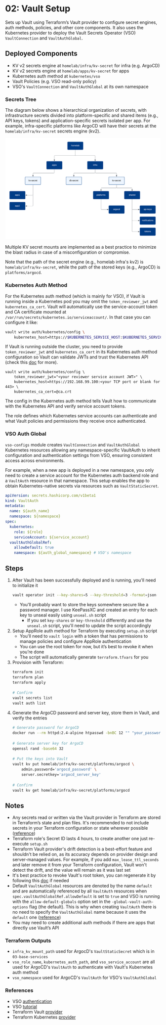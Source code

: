 # 02: Vault Setup
Sets up Vault using Terraform’s Vault provider to configure secret engines, auth methods, policies, and other core components. It also uses the Kubernetes provider to deploy the Vault Secrets Operator (VSO) `VaultConnection` and `VaultAuthGlobal`.

## Deployed Components
- KV v2 secrets engine at `homelab/infra/kv-secret` for infra (e.g. ArgoCD)
- KV v2 secrets engine at `homelab/apps/kv-secret` for apps
- Kubernetes auth method at `kubernetes/vso`
- Vault Policies (e.g. VSO read-only policy)
- VSO's `VaultConnection` and `VaultAuthGlobal` at its own namespace

### Secrets Tree
The diagram below shows a hierarchical organization of secrets, with infrastructure secrets divided into platform-specific and shared items (e.g., API keys, tokens) and application-specific secrets isolated per app. For example, infra-specific platforms like ArgoCD will have their secrets at the `homelab/infra/kv-secret` secrets engine (kv2).

<img src="../../docs/images/vault-secret-mounts.png" alt="Homelab Secrets Diagram" width="800"/>

Multiple KV secret mounts are implemented as a best practice to minimize the blast radius in case of a misconfiguration or compromise.

Note that the path of the secret engine (e.g., homelab infra's kv2) is `homelab/infra/kv-secret`, while the path of the stored keys (e.g., ArgoCD) is `platforms/argocd`.

### Kubernetes Auth Method
For the Kubernetes auth method (which is mainly for VSO), if Vault is running inside a Kubernetes pod you may omit the `token_reviewer_jwt` and `kubernetes_ca_cert`. Vault will automatically use the service-account token and CA certificate mounted at `/var/run/secrets/kubernetes.io/serviceaccount/`. In that case you can configure it like:

```bash
vault write auth/kubernetes/config \
    kubernetes_host=https://$KUBERNETES_SERVICE_HOST:$KUBERNETES_SERVICE_PORT
```

If Vault is running outside the cluster, you need to provide `token_reviewer_jwt` and `kubernetes_ca_cert` in its Kubernetes auth method configuration so Vault can validate JWTs and trust the Kubernetes API (check this [doc](https://developer.hashicorp.com/vault/docs/auth/kubernetes#configuration) for more).

```
vault write auth/kubernetes/config \
    token_reviewer_jwt="<your reviewer service account JWT>" \
    kubernetes_host=https://192.168.99.100:<your TCP port or blank for 443> \
    kubernetes_ca_cert=@ca.crt
```

The config in the Kubernetes auth method tells Vault how to communicate with the Kubernetes API and verify service account tokens.

The role defines which Kubernetes service accounts can authenticate and what Vault policies and permissions they receive once authenticated.

### VSO Auth Global
`vso-configs` module creates `VaultConnection` and `VaultAuthGlobal` Kubernetes resources allowing any namespace-specific VaultAuth to inherit configuration and authentication settings from VSO, ensuring consistent access across environments.

For example, when a new app is deployed in a new namespace, you only need to create a service account for the Kubernetes auth backend role and a `VaultAuth` resource in that namespace. This setup enables the app to obtain Kubernetes-native secrets via resources such as `VaultStaticSecret`.

```yaml
apiVersion: secrets.hashicorp.com/v1beta1
kind: VaultAuth
metadata:
  name: ${auth_name}
  namespace: ${namespace}
spec:
  kubernetes:
    role: ${role}
    serviceAccount: ${service_account}
  vaultAuthGlobalRef:
    allowDefault: true
    namespace: ${auth_global_namespace} # VSO's namespace
```

## Steps
1. After Vault has been successfully deployed and is running, you'll need to initialize it
    ```bash
    vault operator init --key-shares=5 --key-threshold=3 -format=json
    ```
    - You'll probably want to store the keys somewhere secure like a password manager. I use KeePassXC and created an entry for each key to unseal easily using `unseal.sh` script
        - If you set `key-shares` or `key-threshold` differently and use the `unseal.sh` script, you'll need to update the script accordingly
2. Setup AppRole auth method for Terraform by executing `setup.sh` script
    - You'll need to `vault login` with a token that has permissions to manage policies and configure AppRole authentication
    - You can use the root token for now, but it’s best to revoke it when you’re done
    - The script will automatically generate `terraform.tfvars` for you
3. Provision with Terraform:
    ```bash
    terraform init
    terraform plan
    terraform apply

    # Confirm
    vault secrets list
    vault auth list
    ```
4. Generate the ArgoCD password and server key, store them in Vault, and verify the entries 
    ```bash
    # Generate password for ArgoCD
    docker run --rm httpd:2.4-alpine htpasswd -bnBC 12 "" "your_password" | cut -d ':' -f2

    # Generate server key for ArgoCD
    openssl rand -base64 32

    # Put the keys into Vault
    vault kv put homelab/infra/kv-secret/platforms/argocd \
        admin.password='argocd_password' \
        server.secretkey='argocd_server_key'

    # Confirm
    vault kv get homelab/infra/kv-secret/platforms/argocd
    ```

## Notes
- Any secrets read or written via the Vault provider in Terraform are stored in Terraform’s state and plan files. It's recommended to not include secrets in your Terraform configuration or state wherever possible ([reference](https://registry.terraform.io/providers/hashicorp/vault/latest/docs))
- Terraform role's Secret ID lasts 4 hours, to create another one just re-execute `setup.sh`
- Terraform Vault provider's drift detection is a best-effort feature and shouldn't be relied on, as its accuracy depends on provider design and server-managed values. For example, if you add `max_lease_ttl_seconds` and later remove it from your Terraform configuration, Vault won't detect the drift, and the value will remain as it was last set
- It's best practice to revoke Vault's root token, you can regenerate it by following this [doc](https://developer.hashicorp.com/vault/docs/troubleshoot/generate-root-token) if needed
- Default `VaultAuthGlobal` resources are denoted by the name `default` and are automatically referenced by all `VaultAuth` resources when `spec.vaultAuthGlobalRef.allowDefault` is set to `true` and VSO is running with the `allow-default-globals` option set in the `-global-vault-auth-options` flag (the default). This is why when creating `VaultAuth` there is no need to specify the `VaultAuthGlobal` name because it uses the `default` one ([reference](https://developer.hashicorp.com/vault/docs/deploy/kubernetes/vso/sources/vault/auth#vaultauthglobal-configuration-inheritance))
- You may need to create additional auth methods if there are apps that directly use Vault’s API

### Terraform Outputs
- `infra_kv_mount_path` used for ArgocD's `VaultStaticSecret` which is in `03-base-services`
- `vso_role_name`, `kubernetes_auth_path`, and `vso_service_account` are all used for ArgoCD's `VaultAuth` to authenticate with Vault's Kubernetes auth method
- `vso_namespace` used for ArgoCD's `VaultAuth` for VSO's `VaultAuthGlobal`

### References
- VSO [authentication](https://developer.hashicorp.com/vault/docs/deploy/kubernetes/vso/sources/vault/auth)
- VSO [tutorial](https://developer.hashicorp.com/vault/tutorials/kubernetes-introduction/vault-secrets-operator)
- Terraform Vault [provider](https://registry.terraform.io/providers/hashicorp/vault/latest/docs)
- Terraform Kubernetes [provider](https://registry.terraform.io/providers/hashicorp/kubernetes/latest/docs)